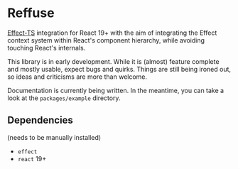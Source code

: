 # Reffuse

[Effect-TS](https://effect.website/) integration for React 19+ with the aim of integrating the Effect context system within React's component hierarchy, while avoiding touching React's internals.

This library is in early development. While it is (almost) feature complete and mostly usable, expect bugs and quirks. Things are still being ironed out, so ideas and criticisms are more than welcome.

Documentation is currently being written. In the meantime, you can take a look at the `packages/example` directory.

## Dependencies
(needs to be manually installed)
- `effect`
- `react` 19+
